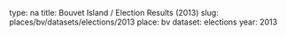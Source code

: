 type: na
title: Bouvet Island / Election Results (2013)
slug: places/bv/datasets/elections/2013
place: bv
dataset: elections
year: 2013
